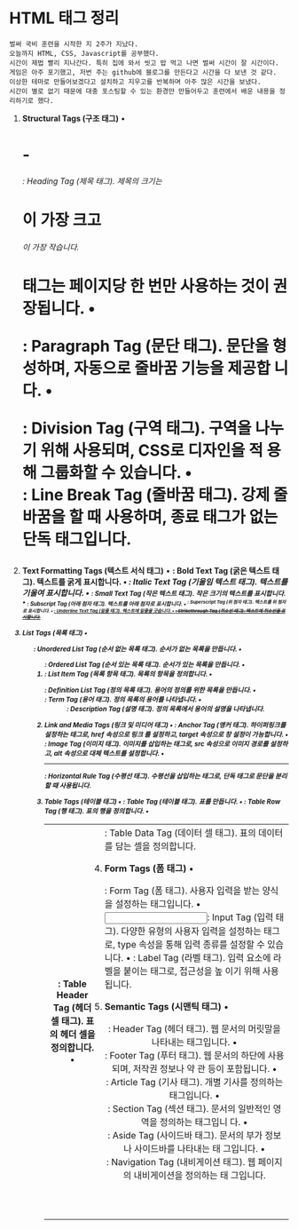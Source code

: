 <h1> HTML 태그 정리</h1>





	벌써 국비 훈련을 시작한 지 2주가 지났다.
	오늘까지 HTML, CSS, Javascript를 공부했다.
	시간이 제법 빨리 지나간다. 특히 집에 와서 씻고 밥 먹고 나면 벌써 시간이 잘 시간이다.
	게임은 아주 포기했고, 저번 주는 github에 블로그를 만든다고 시간을 다 보낸 것 같다.
	이상한 테마로 만들어보겠다고 설치하고 지우고를 반복하며 아주 많은 시간을 보냈다.
	시간이 별로 없기 때문에 대충 포스팅할 수 있는 환경만 만들어두고 훈련에서 배운 내용을 정리하기로 했다.



1. **Structural Tags (구조 태그)**
  • <h1> - <h6>: Heading Tag (제목 태그). 제목의 크기는 <h1>이 가장 크고 <h6>이
  가장 작습니다. <h1> 태그는 페이지당 한 번만 사용하는 것이 권장됩니다.
  • <p>: Paragraph Tag (문단 태그). 문단을 형성하며, 자동으로 줄바꿈 기능을 제공합
  니다.
  • <div>: Division Tag (구역 태그). 구역을 나누기 위해 사용되며, CSS로 디자인을 적
  용해 그룹화할 수 있습니다.
  • <br>: Line Break Tag (줄바꿈 태그). 강제 줄바꿈을 할 때 사용하며, 종료 태그가
  없는 단독 태그입니다.

  
2. **Text Formatting Tags (텍스트 서식 태그)**
  • <b>: Bold Text Tag (굵은 텍스트 태그). 텍스트를 굵게 표시합니다.
  • <i>: Italic Text Tag (기울임 텍스트 태그). 텍스트를 기울여 표시합니다.
  • <small>: Small Text Tag (작은 텍스트 태그). 작은 크기의 텍스트를 표시합니다.
  • <sub>: Subscript Tag (아래 첨자 태그). 텍스트를 아래 첨자로 표시합니다.
  • <sup>: Superscript Tag (위 첨자 태그). 텍스트를 위 첨자로 표시합니다.
  • <ins>: Underline Text Tag (밑줄 태그). 텍스트에 밑줄을 긋습니다.
  • <del>: Strikethrough Tag (취소선 태그). 텍스트에 취소선을 표시합니다.

  
3. **List Tags (목록 태그)**
  • <ul>: Unordered List Tag (순서 없는 목록 태그). 순서가 없는 목록을 만듭니다.
  • <ol>: Ordered List Tag (순서 있는 목록 태그). 순서가 있는 목록을 만듭니다.
  • <li>: List Item Tag (목록 항목 태그). 목록의 항목을 정의합니다.
  • <dl>: Definition List Tag (정의 목록 태그). 용어의 정의를 위한 목록을 만듭니다.
  • <dt>: Term Tag (용어 태그). 정의 목록의 용어를 나타냅니다.
  • <dd>: Description Tag (설명 태그). 정의 목록에서 용어의 설명을 나타냅니다.

  
4. **Link and Media Tags (링크 및 미디어 태그)**
  • <a>: Anchor Tag (앵커 태그). 하이퍼링크를 설정하는 태그로, href 속성으로 링크
  를 설정하고, target 속성으로 창 설정이 가능합니다.
  • <img>: Image Tag (이미지 태그). 이미지를 삽입하는 태그로, src 속성으로 이미지
  경로를 설정하고, alt 속성으로 대체 텍스트를 설정합니다.
  • <hr>: Horizontal Rule Tag (수평선 태그). 수평선을 삽입하는 태그로, 단독 태그로
  문단을 분리할 때 사용됩니다.

  
5. **Table Tags (테이블 태그)**
  • <table>: Table Tag (테이블 태그). 표를 만듭니다.
  • <tr>: Table Row Tag (행 태그). 표의 행을 정의합니다.
  • <th>: Table Header Tag (헤더 셀 태그). 표의 헤더 셀을 정의합니다.
  • <td>: Table Data Tag (데이터 셀 태그). 표의 데이터를 담는 셀을 정의합니다.

  
6. **Form Tags (폼 태그)**
  • <form>: Form Tag (폼 태그). 사용자 입력을 받는 양식을 설정하는 태그입니다.
  • <input>: Input Tag (입력 태그). 다양한 유형의 사용자 입력을 설정하는 태그로,
  type 속성을 통해 입력 종류를 설정할 수 있습니다.
  • <label>: Label Tag (라벨 태그). 입력 요소에 라벨을 붙이는 태그로, 접근성을 높
  이기 위해 사용됩니다.

  
7. **Semantic Tags (시맨틱 태그)**
  • <header>: Header Tag (헤더 태그). 웹 문서의 머릿말을 나타내는 태그입니다.
  • <footer>: Footer Tag (푸터 태그). 웹 문서의 하단에 사용되며, 저작권 정보나 약
  관 등이 포함됩니다.
  • <article>: Article Tag (기사 태그). 개별 기사를 정의하는 태그입니다.
  • <section>: Section Tag (섹션 태그). 문서의 일반적인 영역을 정의하는 태그입니
  다.
  • <aside>: Aside Tag (사이드바 태그). 문서의 부가 정보나 사이드바를 나타내는 태
  그입니다.
  • <nav>: Navigation Tag (내비게이션 태그). 웹 페이지의 내비게이션을 정의하는 태
  그입니다.